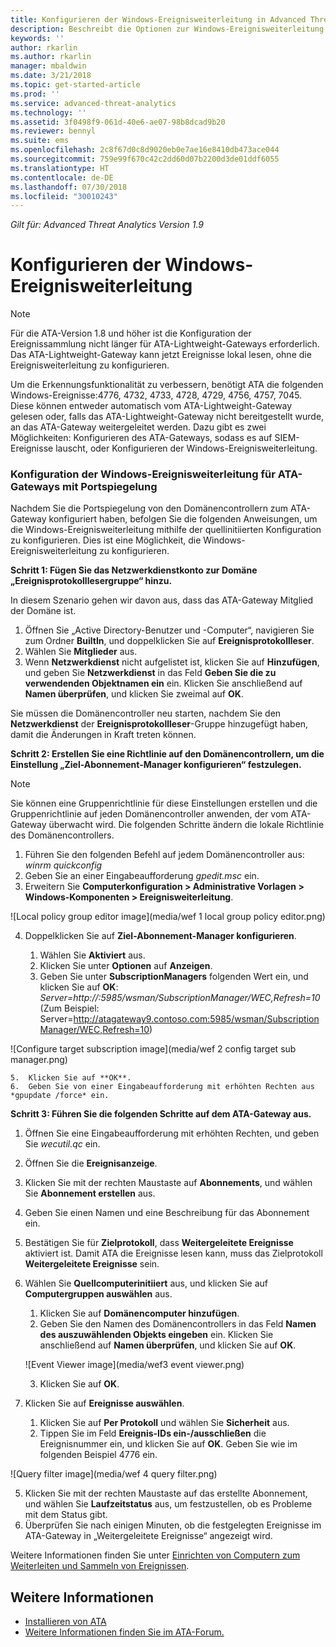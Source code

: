 ```yaml
---
title: Konfigurieren der Windows-Ereignisweiterleitung in Advanced Threat Analytics | Microsoft-Dokumentation
description: Beschreibt die Optionen zur Windows-Ereignisweiterleitung mit ATA
keywords: ''
author: rkarlin
ms.author: rkarlin
manager: mbaldwin
ms.date: 3/21/2018
ms.topic: get-started-article
ms.prod: ''
ms.service: advanced-threat-analytics
ms.technology: ''
ms.assetid: 3f0498f9-061d-40e6-ae07-98b8dcad9b20
ms.reviewer: bennyl
ms.suite: ems
ms.openlocfilehash: 2c8f67d0c8d9020eb0e7ae16e8410db473ace044
ms.sourcegitcommit: 759e99f670c42c2dd60d07b2200d3de01ddf6055
ms.translationtype: HT
ms.contentlocale: de-DE
ms.lasthandoff: 07/30/2018
ms.locfileid: "30010243"
---
```

*Gilt für: Advanced Threat Analytics Version 1.9*



# <a name="configuring-windows-event-forwarding"></a>Konfigurieren der Windows-Ereignisweiterleitung

> [!NOTE]
> Für die ATA-Version 1.8 und höher ist die Konfiguration der Ereignissammlung nicht länger für ATA-Lightweight-Gateways erforderlich. Das ATA-Lightweight-Gateway kann jetzt Ereignisse lokal lesen, ohne die Ereignisweiterleitung zu konfigurieren.


Um die Erkennungsfunktionalität zu verbessern, benötigt ATA die folgenden Windows-Ereignisse:4776, 4732, 4733, 4728, 4729, 4756, 4757, 7045. Diese können entweder automatisch vom ATA-Lightweight-Gateway gelesen oder, falls das ATA-Lightweight-Gateway nicht bereitgestellt wurde, an das ATA-Gateway weitergeleitet werden. Dazu gibt es zwei Möglichkeiten: Konfigurieren des ATA-Gateways, sodass es auf SIEM-Ereignisse lauscht, oder Konfigurieren der Windows-Ereignisweiterleitung.



### <a name="wef-configuration-for-ata-gateways-with-port-mirroring"></a>Konfiguration der Windows-Ereignisweiterleitung für ATA-Gateways mit Portspiegelung

Nachdem Sie die Portspiegelung von den Domänencontrollern zum ATA-Gateway konfiguriert haben, befolgen Sie die folgenden Anweisungen, um die Windows-Ereignisweiterleitung mithilfe der quellinitiierten Konfiguration zu konfigurieren. Dies ist eine Möglichkeit, die Windows-Ereignisweiterleitung zu konfigurieren. 

**Schritt 1: Fügen Sie das Netzwerkdienstkonto zur Domäne „Ereignisprotokolllesergruppe“ hinzu.** 

In diesem Szenario gehen wir davon aus, dass das ATA-Gateway Mitglied der Domäne ist.

1.  Öffnen Sie „Active Directory-Benutzer und -Computer“, navigieren Sie zum Ordner **BuiltIn**, und doppelklicken Sie auf **Ereignisprotokollleser**. 
2.  Wählen Sie **Mitglieder** aus.
4.  Wenn **Netzwerkdienst** nicht aufgelistet ist, klicken Sie auf **Hinzufügen**, und geben Sie **Netzwerkdienst** in das Feld **Geben Sie die zu verwendenden Objektnamen ein** ein. Klicken Sie anschließend auf **Namen überprüfen**, und klicken Sie zweimal auf **OK**. 

Sie müssen die Domänencontroller neu starten, nachdem Sie den **Netzwerkdienst** der **Ereignisprotokollleser**-Gruppe hinzugefügt haben, damit die Änderungen in Kraft treten können.

**Schritt 2: Erstellen Sie eine Richtlinie auf den Domänencontrollern, um die Einstellung „Ziel-Abonnement-Manager konfigurieren“ festzulegen.** 
> [!Note] 
> Sie können eine Gruppenrichtlinie für diese Einstellungen erstellen und die Gruppenrichtlinie auf jeden Domänencontroller anwenden, der vom ATA-Gateway überwacht wird. Die folgenden Schritte ändern die lokale Richtlinie des Domänencontrollers.     

1.  Führen Sie den folgenden Befehl auf jedem Domänencontroller aus: *winrm quickconfig*
2.  Geben Sie an einer Eingabeaufforderung *gpedit.msc* ein.
3.  Erweitern Sie **Computerkonfiguration > Administrative Vorlagen > Windows-Komponenten > Ereignisweiterleitung**.

 ![Local policy group editor image](media/wef 1 local group policy editor.png)

4.  Doppelklicken Sie auf **Ziel-Abonnement-Manager konfigurieren**.
   
    1.  Wählen Sie **Aktiviert** aus.
    2.  Klicken Sie unter **Optionen** auf **Anzeigen**.
    3.  Geben Sie unter **SubscriptionManagers** folgenden Wert ein, und klicken Sie auf **OK**: *Server=http://<fqdnATAGateway>:5985/wsman/SubscriptionManager/WEC,Refresh=10* (Zum Beispiel: Server=http://atagateway9.contoso.com:5985/wsman/SubscriptionManager/WEC,Refresh=10)
 
   ![Configure target subscription image](media/wef 2 config target sub manager.png)
   
    5.  Klicken Sie auf **OK**.
    6.  Geben Sie von einer Eingabeaufforderung mit erhöhten Rechten aus *gpupdate /force* ein. 

**Schritt 3: Führen Sie die folgenden Schritte auf dem ATA-Gateway aus.** 

1.  Öffnen Sie eine Eingabeaufforderung mit erhöhten Rechten, und geben Sie *wecutil.qc* ein.
2.  Öffnen Sie die **Ereignisanzeige**. 
3.  Klicken Sie mit der rechten Maustaste auf **Abonnements**, und wählen Sie **Abonnement erstellen** aus. 

   1.   Geben Sie einen Namen und eine Beschreibung für das Abonnement ein. 
   2.   Bestätigen Sie für **Zielprotokoll**, dass **Weitergeleitete Ereignisse** aktiviert ist. Damit ATA die Ereignisse lesen kann, muss das Zielprotokoll **Weitergeleitete Ereignisse** sein. 
   3.   Wählen Sie **Quellcomputerinitiiert** aus, und klicken Sie auf **Computergruppen auswählen** aus.
        1.  Klicken Sie auf **Domänencomputer hinzufügen**.
        2.  Geben Sie den Namen des Domänencontrollers in das Feld **Namen des auszuwählenden Objekts eingeben** ein. Klicken Sie anschließend auf **Namen überprüfen**, und klicken Sie auf **OK**. 
       
        ![Event Viewer image](media/wef3 event viewer.png)
   
        
        3.  Klicken Sie auf **OK**.
   4.   Klicken Sie auf **Ereignisse auswählen**.

        1. Klicken Sie auf **Per Protokoll** und wählen Sie **Sicherheit** aus.
        2. Tippen Sie im Feld **Ereignis-IDs ein-/ausschließen** die Ereignisnummer ein, und klicken Sie auf **OK**. Geben Sie wie im folgenden Beispiel 4776 ein.

 ![Query filter image](media/wef 4 query filter.png)

   5.   Klicken Sie mit der rechten Maustaste auf das erstellte Abonnement, und wählen Sie **Laufzeitstatus** aus, um festzustellen, ob es Probleme mit dem Status gibt. 
   6.   Überprüfen Sie nach einigen Minuten, ob die festgelegten Ereignisse im ATA-Gateway in „Weitergeleitete Ereignisse“ angezeigt wird.


Weitere Informationen finden Sie unter [Einrichten von Computern zum Weiterleiten und Sammeln von Ereignissen](https://technet.microsoft.com/library/cc748890).

## <a name="see-also"></a>Weitere Informationen
- [Installieren von ATA](install-ata-step1.md)
- [Weitere Informationen finden Sie im ATA-Forum.](https://social.technet.microsoft.com/Forums/security/home?forum=mata)
